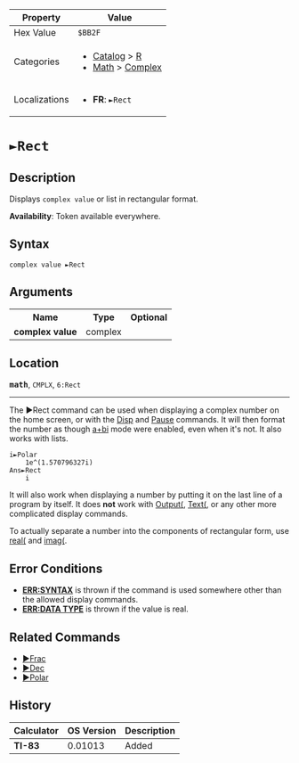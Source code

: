 | Property      | Value |
|---------------|-------|
| Hex Value     | `$BB2F`|
| Categories    | <ul><li>[Catalog](<../categories/Catalog.md>) > [R](<../categories/Catalog.md#R>)</li><li>[Math](<../categories/Math.md>) > [Complex](<../categories/Math.md#Complex>)</li></ul> |
| Localizations | <ul><li><b>FR</b>: `►Rect`</li></ul> |

# `►Rect`

## Description
Displays `complex value` or list in rectangular format.


<b>Availability</b>: Token available everywhere.

## Syntax
`complex value ►Rect`

## Arguments
<table>
<tr><th>Name</th><th>Type</th><th>Optional</th></tr>

<tr><td><b>complex value</b></td><td>complex</td><td></td></tr>

</table>

## Location
<tt><kbd><b>math</b></kbd></tt>, `CMPLX`, `6:Rect`
<hr>

The ►Rect command can be used when displaying a complex number on the home screen, or with the [Disp](Disp.md) and [Pause](Pause.md) commands. It will then format the number as though [a+bi](a-bi) mode were enabled, even when it's not. It also works with lists.

```ti-basic
i►Polar
    1e^(1.570796327i)
Ans►Rect
    i
```

It will also work when displaying a number by putting it on the last line of a program by itself. It does **not** work with [Output(](Output\(.md), [Text(](Text\(.md), or any other more complicated display commands.

To actually separate a number into the components of rectangular form, use [real(](real-func) and [imag(](imag\(.md).

## Error Conditions

*   **[ERR:SYNTAX](errors#syntax)** is thrown if the command is used somewhere other than the allowed display commands.
*   **[ERR:DATA TYPE](errors#datatype)** is thrown if the value is real.

## Related Commands

*   [►Frac](►Frac.md)
*   [►Dec](►Dec.md)
*   [►Polar](►Polar.md)

## History
| Calculator | OS Version | Description |
|------------|------------|-------------|
| <b>TI-83</b> | 0.01013 | Added |


